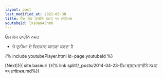 ```yaml
---
layout: post
last_modified_at: 2021-03-30
title: ਓਮ ਲੋਕ ਚਾਰੀਨੇ ਨਮਹ ੧੧ ਟਾਇਮਸ
youtubeId: lksOaoAJhmU
---
```

 
 
 ਓਮ ਲੋਕ ਚਾਰੀਨੇ ਨਮਹ  
 
 -  ਜੋ ਦੁਨੀਆ ਦੇ ਵਿਚਕਾਰ ਯਾਤਰਾ ਕਰਦਾ ਹੈ 
 
  
 
  
 
 
 
 
 
 


{% include youtubePlayer.html id=page.youtubeId %}
 
[Next]({{ site.baseurl }}{% link  split1/_posts/2014-04-23-ਓਮ ਬ੍ਰਹਮਚਾਰੀਨੇ ਨਮਹ ੧੧ ਟਾਇਮਸ.md%})
 
